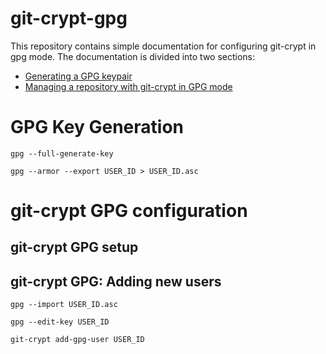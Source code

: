 # git-crypt-gpg
This repository contains simple documentation for configuring git-crypt in gpg mode. The documentation is divided into two sections:
- [Generating a GPG keypair](#gpg-key-generation)
- [Managing a repository with git-crypt in GPG mode](#gpg-key-generation)

# GPG Key Generation
```
gpg --full-generate-key
```

```
gpg --armor --export USER_ID > USER_ID.asc
```

# git-crypt GPG configuration
## git-crypt GPG setup

## git-crypt GPG: Adding new users
```
gpg --import USER_ID.asc
```
```
gpg --edit-key USER_ID
```
```
git-crypt add-gpg-user USER_ID
```